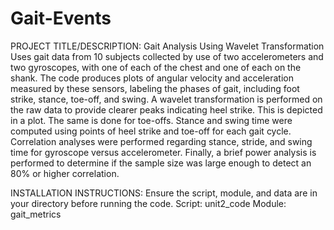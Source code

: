 # Gait-Events

PROJECT TITLE/DESCRIPTION:
Gait Analysis Using Wavelet Transformation
Uses gait data from 10 subjects collected by use of two accelerometers and two gyroscopes, with one of each of the chest and one of each on the shank. The code produces plots of angular velocity and acceleration measured by these sensors, labeling the phases of gait, including foot strike, stance, toe-off, and swing. A wavelet transformation is performed on the raw data to provide clearer peaks indicating heel strike. This is depicted in a plot. The same is done for toe-offs. Stance and swing time were computed using points of heel strike and toe-off for each gait cycle. Correlation analyses were performed regarding stance, stride, and swing time for gyroscope versus accelerometer. Finally, a brief power analysis is performed to determine if the sample size was large enough to detect an 80% or higher correlation. 

INSTALLATION INSTRUCTIONS:
Ensure the script, module, and data are in your directory before running the code.
Script: unit2_code
Module: gait_metrics

